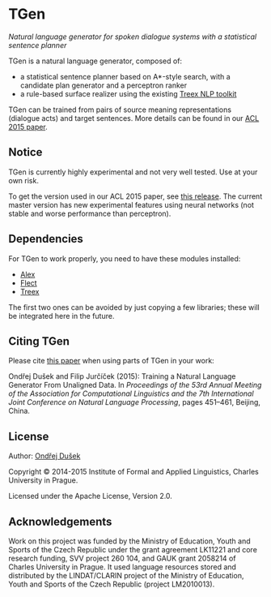 TGen
====

*Natural language generator for spoken dialogue systems with a statistical sentence planner*

TGen is a natural language generator, composed of:
- a statistical sentence planner based on A*-style search, with a candidate plan generator and a perceptron ranker
- a rule-based surface realizer using the existing [Treex NLP toolkit](http://ufal.cz/treex)

TGen can be trained from pairs of source meaning representations (dialogue acts) and target sentences.
More details can be found in our [ACL 2015 paper](http://www.aclweb.org/anthology/P/P15/P15-1044.pdf).

Notice
------

TGen is currently highly experimental and not very well tested. Use at your own risk.

To get the version used in our ACL 2015 paper, see [this release](https://github.com/UFAL-DSG/tgen/releases/tag/ACL2015). The current master version has
new experimental features using neural networks (not stable and worse performance than perceptron).

Dependencies
------------

For TGen to work properly, you need to have these modules installed:

- [Alex](https://github.com/UFAL-DSG/alex)
- [Flect](https://github.com/UFAL-DSG/flect)
- [Treex](http://ufal.cz/treex)

The first two ones can be avoided by just copying a few libraries; these will be integrated here in the future.

Citing TGen
-----------

Please cite [this paper](http://www.aclweb.org/anthology/P/P15/P15-1044.pdf) when using parts of TGen in your work:

Ondřej Dušek and Filip Jurčíček (2015): Training a Natural Language Generator From Unaligned Data. In _Proceedings of the 53rd Annual Meeting of the Association for Computational Linguistics and the 7th International Joint Conference on Natural Language Processing_, pages 451–461, Beijing, China.

License
-------
Author: [Ondřej Dušek](http://ufal.cz/ondrej-dusek)

Copyright © 2014-2015 Institute of Formal and Applied Linguistics, Charles University in Prague.

Licensed under the Apache License, Version 2.0.

Acknowledgements
----------------

Work on this project was funded by the Ministry of Education, Youth and Sports of the Czech Republic under the grant agreement LK11221 and core research funding, SVV project 260 104, and GAUK grant 2058214 of Charles University in Prague. It used language resources stored and distributed by the LINDAT/CLARIN project of the Ministry of Education, Youth and Sports of the Czech Republic (project LM2010013).

